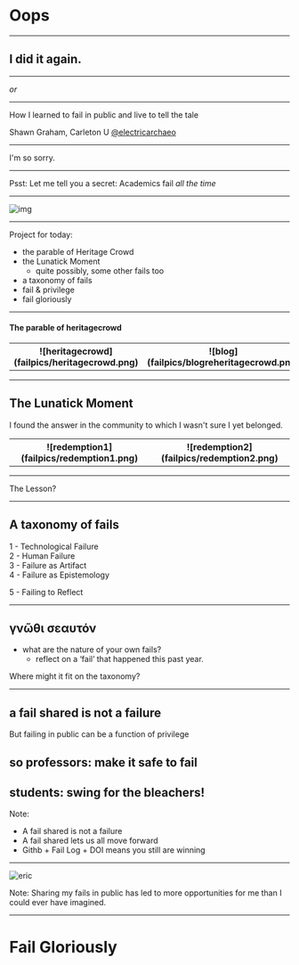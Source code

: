 # Oops

---

## I did it again.

---

_or_

---

How I learned to fail in public and live to tell the tale

Shawn Graham, Carleton U
[@electricarchaeo](http://twitter.com/@electricarchaeo)

---

I'm so sorry.

---

Psst: Let me tell you a secret: Academics fail *all the time*

---

![img](failpics/academic-jargon.jpg)

---

Project for today:

+ the parable of Heritage Crowd
+ the Lunatick Moment
  + quite possibly, some other fails too
+ a taxonomy of fails
+ fail & privilege
+ fail gloriously

---

#### The parable of heritagecrowd

<table>
  <tr>
    <th>![heritagecrowd](failpics/heritagecrowd.png)</th>
    <th>![blog](failpics/blogreheritagecrowd.png)</th>
  </tr>
</table>

---

## The Lunatick Moment

I found the answer in the community to which I wasn't sure I yet belonged.

<table>
  <tr>
    <th>![redemption1](failpics/redemption1.png)</th>
    <th align="top">![redemption2](failpics/redemption2.png)</th>
  </tr>
</table>

---

The Lesson?

---

## A taxonomy of fails

1 - Technological Failure<br>
2 - Human Failure<br>
3 - Failure as Artifact<br>
4 - Failure as Epistemology<br>
<p class="fragment fade-up">5 - Failing to Reflect</p>

---

## γνῶθι σεαυτόν

- what are the nature of your own fails?
  - reflect on a ‘fail’ that happened this past year.

Where might it fit on the taxonomy?

---
## a fail shared is not a failure

But failing in public can be a function of privilege

## so professors: make it safe to fail

## students: swing for the bleachers!

Note:
+ A fail shared is not a failure
+ A fail shared lets us all move forward
+ Githb + Fail Log + DOI means you still are winning

---

![eric](failpics/eric.png)

Note:
Sharing my fails in public has led to more opportunities for me than I could ever have imagined.

---

# Fail Gloriously

